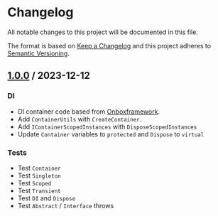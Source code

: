 # Changelog
All notable changes to this project will be documented in this file.

The format is based on [Keep a Changelog](http://keepachangelog.com/en/1.0.0/)
and this project adheres to [Semantic Versioning](http://semver.org/spec/v2.0.0.html).

## [1.0.0] / 2023-12-12
### DI
- DI container code based from [Onboxframework](https://github.com/engthiago/Onboxframework).
- Add `ContainerUtils` with `CreateContainer`.
- Add `IContainerScopedInstances` with `DisposeScopedInstances`
- Update `Container` variables to `protected` and `Dispose` to `virtual`
### Tests
- Test `Container`
- Test `Singleton`
- Test `Scoped`
- Test `Transient`
- Test `DI` and `Dispose`
- Test `Abstract` / `Interface` throws

[vNext]: ../../compare/1.0.0...HEAD
[1.0.0]: ../../compare/1.0.0